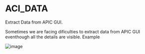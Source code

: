 # ACI_DATA

Extract Data from APIC GUI.

Sometimes we are facing dificulties to extract data from APIC GUI eventhough all the details are visible.
Example 

![image](https://github.com/kanchanamgamage/ACI_DATA/assets/45864789/727a5a98-ecf0-4386-b875-aabc4e4ccd03)

